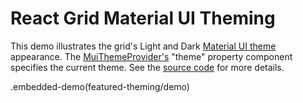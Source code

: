 # React Grid Material UI Theming

This demo illustrates the grid&apos;s Light and Dark <a href="https://material-ui-1dab0.firebaseapp.com/customization/themes">Material UI theme</a> appearance. The <a href="https://material-ui-1dab0.firebaseapp.com/component-api/mui-theme-provider">MuiThemeProvider&apos;s</a> &quot;theme&quot; property component specifies the current theme. See the <a href="https://github.com/DevExpress/devextreme-reactive/blob/master/packages/dx-react-demos/src/material-ui/featured-theming/theming.jsx">source code</a> for more details.

.embedded-demo(featured-theming/demo)
